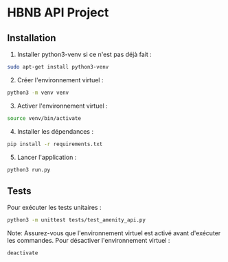 # HBNB API Project

## Installation

1. Installer python3-venv si ce n'est pas déjà fait :
```bash
sudo apt-get install python3-venv
```

2. Créer l'environnement virtuel :
```bash
python3 -m venv venv
```

3. Activer l'environnement virtuel :
```bash
source venv/bin/activate
```

4. Installer les dépendances :
```bash
pip install -r requirements.txt
```

5. Lancer l'application :
```bash
python3 run.py
```

## Tests

Pour exécuter les tests unitaires :
```bash
python3 -m unittest tests/test_amenity_api.py
```

Note: Assurez-vous que l'environnement virtuel est activé avant d'exécuter les commandes.
Pour désactiver l'environnement virtuel :
```bash
deactivate
```
